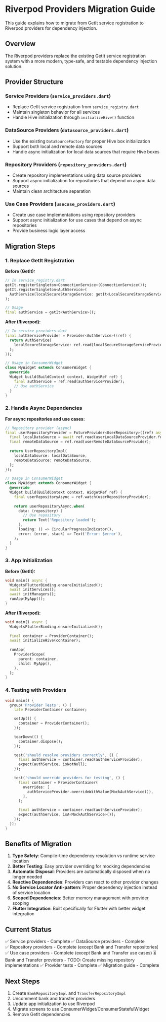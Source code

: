 # Riverpod Providers Migration Guide

This guide explains how to migrate from GetIt service registration to Riverpod providers for dependency injection.

## Overview

The Riverpod providers replace the existing GetIt service registration system with a more modern, type-safe, and testable dependency injection solution.

## Provider Structure

### Service Providers (`service_providers.dart`)
- Replace GetIt service registration from `service_registry.dart`
- Maintain singleton behavior for all services
- Handle Hive initialization through `initializeHive()` function

### DataSource Providers (`datasource_providers.dart`)
- Use the existing `DataSourceFactory` for proper Hive box initialization
- Support both local and remote data sources
- Handle async initialization for local data sources that require Hive boxes

### Repository Providers (`repository_providers.dart`)
- Create repository implementations using data source providers
- Support async initialization for repositories that depend on async data sources
- Maintain clean architecture separation

### Use Case Providers (`usecase_providers.dart`)
- Create use case implementations using repository providers
- Support async initialization for use cases that depend on async repositories
- Provide business logic layer access

## Migration Steps

### 1. Replace GetIt Registration

**Before (GetIt):**
```dart
// In service_registry.dart
getIt.registerSingleton<ConnectionService>(ConnectionService());
getIt.registerSingleton<AuthService>(
  AuthService(localSecureStorageService: getIt<LocalSecureStorageService>()),
);

// Usage
final authService = getIt<AuthService>();
```

**After (Riverpod):**
```dart
// In service_providers.dart
final authServiceProvider = Provider<AuthService>((ref) {
  return AuthService(
    localSecureStorageService: ref.read(localSecureStorageServiceProvider),
  );
});

// Usage in ConsumerWidget
class MyWidget extends ConsumerWidget {
  @override
  Widget build(BuildContext context, WidgetRef ref) {
    final authService = ref.read(authServiceProvider);
    // Use authService
  }
}
```

### 2. Handle Async Dependencies

**For async repositories and use cases:**
```dart
// Repository provider (async)
final userRepositoryProvider = FutureProvider<UserRepository>((ref) async {
  final localDataSource = await ref.read(userLocalDataSourceProvider.future);
  final remoteDataSource = ref.read(userRemoteDataSourceProvider);
  
  return UserRepositoryImpl(
    localDataSource: localDataSource,
    remoteDataSource: remoteDataSource,
  );
});

// Usage in ConsumerWidget
class MyWidget extends ConsumerWidget {
  @override
  Widget build(BuildContext context, WidgetRef ref) {
    final userRepositoryAsync = ref.watch(userRepositoryProvider);
    
    return userRepositoryAsync.when(
      data: (repository) {
        // Use repository
        return Text('Repository loaded');
      },
      loading: () => CircularProgressIndicator(),
      error: (error, stack) => Text('Error: $error'),
    );
  }
}
```

### 3. App Initialization

**Before (GetIt):**
```dart
void main() async {
  WidgetsFlutterBinding.ensureInitialized();
  await initServices();
  await initManagers();
  runApp(MyApp());
}
```

**After (Riverpod):**
```dart
void main() async {
  WidgetsFlutterBinding.ensureInitialized();
  
  final container = ProviderContainer();
  await initializeHive(container);
  
  runApp(
    ProviderScope(
      parent: container,
      child: MyApp(),
    ),
  );
}
```

### 4. Testing with Providers

```dart
void main() {
  group('Provider Tests', () {
    late ProviderContainer container;

    setUp(() {
      container = ProviderContainer();
    });

    tearDown(() {
      container.dispose();
    });

    test('should resolve providers correctly', () {
      final authService = container.read(authServiceProvider);
      expect(authService, isNotNull);
    });

    test('should override providers for testing', () {
      final container = ProviderContainer(
        overrides: [
          authServiceProvider.overrideWithValue(MockAuthService()),
        ],
      );

      final authService = container.read(authServiceProvider);
      expect(authService, isA<MockAuthService>());
    });
  });
}
```

## Benefits of Migration

1. **Type Safety**: Compile-time dependency resolution vs runtime service location
2. **Better Testing**: Easy provider overriding for mocking dependencies
3. **Automatic Disposal**: Providers are automatically disposed when no longer needed
4. **Reactive Dependencies**: Providers can react to other provider changes
5. **No Service Locator Anti-pattern**: Proper dependency injection instead of service location
6. **Scoped Dependencies**: Better memory management with provider scoping
7. **Flutter Integration**: Built specifically for Flutter with better widget integration

## Current Status

✅ Service providers - Complete
✅ DataSource providers - Complete  
✅ Repository providers - Complete (except Bank and Transfer repositories)
✅ Use case providers - Complete (except Bank and Transfer use cases)
⏳ Bank and Transfer providers - TODO: Create missing repository implementations
✅ Provider tests - Complete
✅ Migration guide - Complete

## Next Steps

1. Create `BankRepositoryImpl` and `TransferRepositoryImpl`
2. Uncomment bank and transfer providers
3. Update app initialization to use Riverpod
4. Migrate screens to use ConsumerWidget/ConsumerStatefulWidget
5. Remove GetIt dependencies